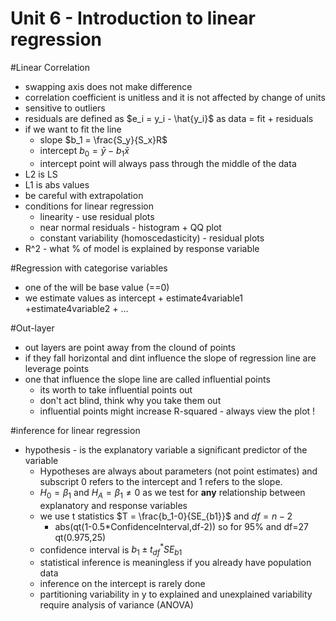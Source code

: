 # Unit 6 -  Introduction to linear regression

#Linear Correlation

* swapping axis does not make difference
* correlation coefficient is unitless and it is not affected by change of units
* sensitive to outliers
* residuals are defined as $e_i =  y_i - \hat{y_i}$ as data = fit + residuals
* if we want to fit the line
	* slope $b_1 = \frac{S_y}{S_x}R$
	* intercept $b_0  = \bar{ y } -b_1\bar{ x }$
	* intercept point will always pass through the middle of the data
* L2 is LS
* L1 is abs values
* be careful with extrapolation
* conditions for linear regression
	* linearity - use residual plots
	* near normal residuals - histogram + QQ plot
	* constant variability (homoscedasticity) - residual plots
* R^2 - what % of model is explained by response variable

#Regression with categorise variables

* one of the will be base value (==0)
* we estimate values as intercept + estimate4variable1 +estimate4variable2 + ...


#Out-layer

* out layers are point away from the clound of points
* if they fall horizontal and dint influence the slope of regression line are leverage points
* one that influence the slope line are called influential points
	* its worth to take influential points out
	* don't act blind, think why you take them out
	* influential points might increase R-squared - always view the plot !

#inference for linear regression

* hypothesis - is the explanatory variable a significant predictor of the variable
	* Hypotheses are always about parameters (not point estimates) and subscript 0 refers to the intercept and 1 refers to the slope.
	* $H_0 = \beta_1$ and $H_A = \beta_1 \neq 0$ as we test for **any** relationship between explanatory and response variables
	* we use t statistics $T = \frac{b_1-0}{SE_{b1}}$ and $df = n -2$
		* abs(qt(1-0.5*ConfidenceInterval,df-2)) so for 95% and df=27 qt(0.975,25)
	* confidence interval is $b_1 \pm t^*_{df}SE_{b1}$
	* statistical inference is meaningless if you already have population data
	* inference on the intercept is rarely done
	* partitioning variability in y to explained and unexplained variability require analysis of variance (ANOVA)



